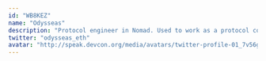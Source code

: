 ```yaml
---
id: "WB8KEZ"
name: "Odysseas"
description: "Protocol engineer in Nomad. Used to work as a protocol consultant in the web3 space, and in a previous life, he worked in web2 in the area of DevOps and IoT."
twitter: "odysseas_eth"
avatar: "http://speak.devcon.org/media/avatars/twitter-profile-01_7v56gU2.png"
---
```

